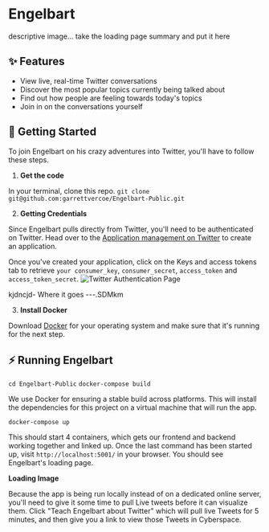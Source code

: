 # Engelbart

descriptive image...
take the loading page summary and put it here


✨ Features
---

* View live, real-time Twitter conversations
* Discover the most popular topics currently being talked about
* Find out how people are feeling towards today's topics
* Join in on the conversations yourself

🚀 Getting Started
---

To join Engelbart on his crazy adventures into Twitter, you'll have to follow these steps.

1. **Get the code**

  In your terminal, clone this repo.
```git clone git@github.com:garrettvercoe/Engelbart-Public.git```

2. **Getting Credentials**

  Since Engelbart pulls directly from Twitter, you'll need to be authenticated on Twitter.  Head over to the [Application management on Twitter](https://developer.twitter.com/en/apps) to create an application.
  
  Once you've created your application, click on the Keys and access tokens tab to retrieve `your consumer_key`, `consumer_secret`, `access_token` and `access_token_secret`.
![Twitter Authentication Page](https://camo.githubusercontent.com/c8c251be2fdc49039fb26a2e67d89feff3e63d34/68747470733a2f2f7370617469652e6769746875622e696f2f747769747465722d73747265616d696e672d6170692f696d616765732f747769747465722e6a7067)

  kjdncjd- Where it goes ---.SDMkm

3. **Install Docker**

  Download [Docker](https://docs.docker.com/get-docker/) for your operating system and make sure that it's running for the next step.

⚡️ Running Engelbart
---

```cd Engelbart-Public```
```docker-compose build```

We use Docker for ensuring a stable build across platforms. This will install the dependencies for this project on a virtual machine that will run the app.

```docker-compose up```

This should start 4 containers, which gets our frontend and backend working together and linked up. 
Once the last command has been started up, visit `http://localhost:5001/` in your browser. You should see Engelbart's loading page.

**Loading Image**

Because the app is being run locally instead of on a dedicated online server, you'll need to give it some time to pull Live tweets before it can visualize them.
Click "Teach Engelbart about Twitter" which will pull live Tweets for 5 minutes, and then give you a link to view those Tweets in Cyberspace.


